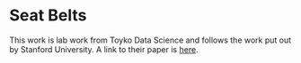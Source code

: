 # Seat Belts

This work is lab work from Toyko Data Science and follows the work put out by Stanford University. A link to their paper is [here](https://web.stanford.edu/~leinav/pubs/RESTAT2003.pdf).

